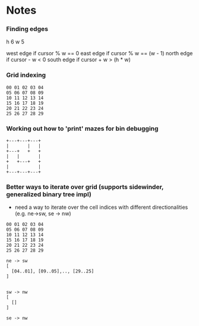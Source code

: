 # Notes

### Finding edges

h 6
w 5

west edge if cursor % w == 0
east edge if cursor % w == (w - 1)
north edge if cursor - w < 0
south edge if cursor + w > (h \* w)

### Grid indexing

```
00 01 02 03 04
05 06 07 08 09
10 11 12 13 14
15 16 17 18 19
20 21 22 23 24
25 26 27 28 29
```

### Working out how to 'print' mazes for bin debugging

```
+---+---+---+
|       |   |
+---+   +   +
|   |       |
+   +---+   +
|           |
+---+---+---+
```

### Better ways to iterate over grid (supports sidewinder, generalized binary tree impl)

- need a way to iterate over the cell indices with different directionalities (e.g. ne->sw, se -> nw)

```
00 01 02 03 04
05 06 07 08 09
10 11 12 13 14
15 16 17 18 19
20 21 22 23 24
25 26 27 28 29

ne -> sw
[
  [04..01], [09..05],.., [29..25]
]


sw -> nw
[
  []
]

se -> nw
```

